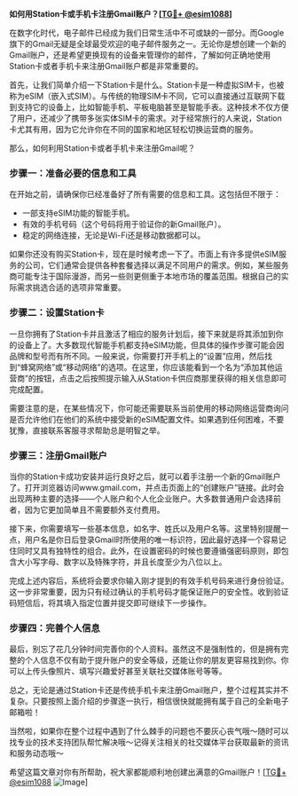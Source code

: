 **如何用Station卡或手机卡注册Gmail账户？[[TG💪+ @esim1088](https://t.me/s/esim1088)]**

在数字化时代，电子邮件已经成为我们日常生活中不可或缺的一部分。而Google旗下的Gmail无疑是全球最受欢迎的电子邮件服务之一。无论你是想创建一个新的Gmail账户，还是希望更换现有的设备来管理你的邮件，了解如何正确地使用Station卡或者手机卡来注册Gmail账户都是非常重要的。

首先，让我们简单介绍一下Station卡是什么。Station卡是一种虚拟SIM卡，也被称为eSIM（嵌入式SIM）。与传统的物理SIM卡不同，它可以直接通过互联网下载到支持它的设备上，比如智能手机、平板电脑甚至是智能手表。这种技术不仅方便了用户，还减少了携带多张实体SIM卡的需求。对于经常旅行的人来说，Station卡尤其有用，因为它允许你在不同的国家和地区轻松切换运营商的服务。

那么，如何利用Station卡或者手机卡来注册Gmail呢？

### 步骤一：准备必要的信息和工具

在开始之前，请确保你已经准备好了所有需要的信息和工具。这包括但不限于：
- 一部支持eSIM功能的智能手机。
- 有效的手机号码（这个号码将用于验证你的新Gmail账户）。
- 稳定的网络连接，无论是Wi-Fi还是移动数据都可以。

如果你还没有购买Station卡，现在是时候考虑一下了。市面上有许多提供eSIM服务的公司，它们通常会提供各种套餐选择以满足不同用户的需求。例如，某些服务商可能专注于国际漫游，而另一些则更侧重于本地市场的覆盖范围。根据自己的实际需求挑选合适的选项非常重要。

### 步骤二：设置Station卡

一旦你拥有了Station卡并且激活了相应的服务计划后，接下来就是将其添加到你的设备上了。大多数现代智能手机都支持eSIM功能，但具体的操作步骤可能会因品牌和型号而有所不同。一般来说，你需要打开手机上的“设置”应用，然后找到“蜂窝网络”或“移动网络”的选项。在这里，你应该能看到一个名为“添加其他运营商”的按钮，点击之后按照提示输入从Station卡供应商那里获得的相关信息即可完成配置。

需要注意的是，在某些情况下，你可能还需要联系当前使用的移动网络运营商询问是否允许他们在他们的系统中接受新的eSIM配置文件。如果遇到任何困难，不要犹豫，直接联系客服寻求帮助总是明智之举。

### 步骤三：注册Gmail账户

当你的Station卡成功安装并运行良好之后，就可以着手注册一个新的Gmail账户了。打开浏览器访问www.gmail.com，并点击页面上的“创建账户”链接。此时会出现两种主要的选择——个人账户和个人化企业账户。大多数普通用户会选择前者，因为它更加简单且不需要额外支付费用。

接下来，你需要填写一些基本信息，如名字、姓氏以及用户名等。这里特别提醒一点，用户名是你日后登录Gmail时所使用的唯一标识符，因此最好选择一个容易记住同时又具有独特性的组合。此外，在设置密码的时候也要遵循强密码原则，即包含大小写字母、数字以及特殊字符，并且长度至少为八位以上。

完成上述内容后，系统将会要求你输入刚才提到的有效手机号码来进行身份验证。这一步非常重要，因为只有经过确认的手机号码才能保证账户的安全性。收到验证码短信后，将其填入指定位置并提交即可继续下一步操作。

### 步骤四：完善个人信息

最后，别忘了花几分钟时间完善你的个人资料。虽然这不是强制性的，但是拥有完整的个人信息不仅有助于提升账户的安全等级，还能让你的朋友更容易找到你。你可以上传头像照片、填写兴趣爱好甚至关联社交媒体账号等等。

总之，无论是通过Station卡还是传统手机卡来注册Gmail账户，整个过程其实并不复杂。只要按照上面介绍的步骤逐一执行，相信很快就能拥有属于自己的全新电子邮箱啦！

当然啦，如果你在整个过程中遇到了什么棘手的问题也不要灰心丧气哦～随时可以找专业的技术支持团队帮忙解决哦～记得关注相关的社交媒体平台获取最新的资讯和服务动态哦～

希望这篇文章对你有所帮助，祝大家都能顺利地创建出满意的Gmail账户！[[TG💪+ @esim1088](https://t.me/s/esim1088) ![Image](https://i.postimg.cc/4NQfJmqS/Snipaste-2025-05-13-00-14-12.png)]